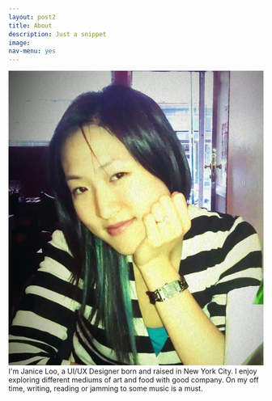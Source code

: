 ```yaml
---
layout: post2
title: About
description: Just a snippet
image: 
nav-menu: yes
---
```


<div class="inner">
<p><span class="image left"><img src="assets/images/jloo.jpg" alt="" /></span>I'm Janice Loo, a UI/UX Designer born and raised in New York City. I enjoy exploring different mediums of art and food with good company. On my off time, writing, reading or jamming to some music is a must.</p>
<p>
</p>
</div>






